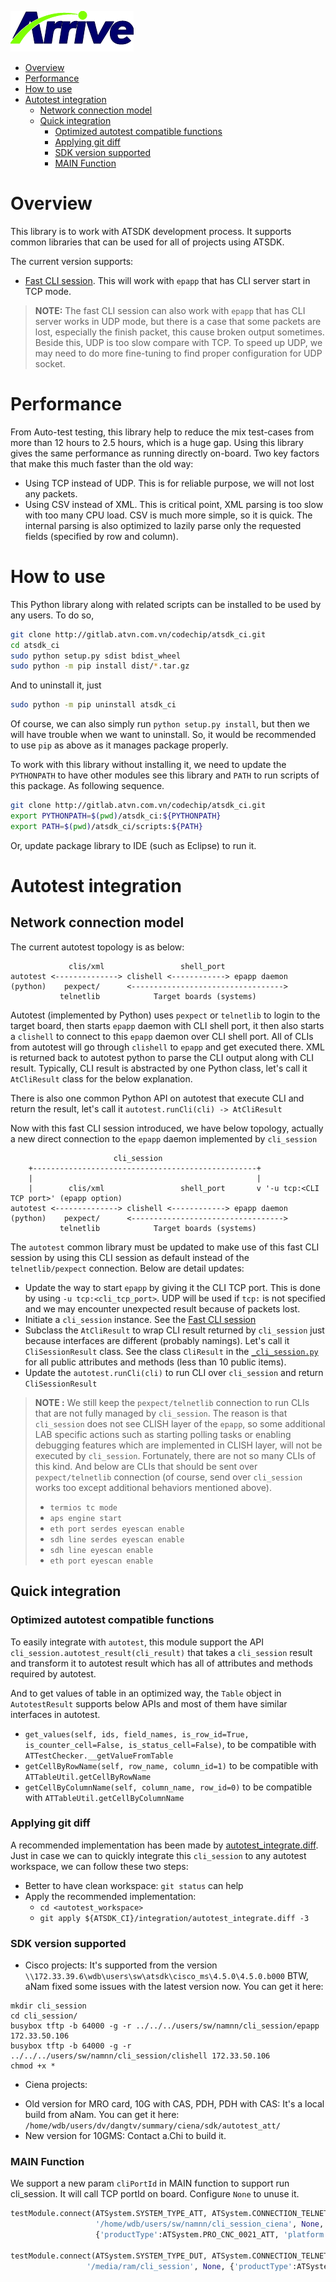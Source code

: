 
[![Arrive](https://raw.githubusercontent.com/dangtv271202/atvn/master/ArriveTechLogoBlue.png)](https://www.arrivetechnologies.com)
<!-- TOC depthFrom:1 depthTo:6 withLinks:1 updateOnSave:1 orderedList:0 -->

- [Overview](#overview)
- [Performance](#performance)
- [How to use](#how-to-use)
- [Autotest integration](#autotest-integration)
	- [Network connection model](#network-connection-model)
	- [Quick integration](#quick-integration)
		- [Optimized autotest compatible functions](#optimized-autotest-compatible-functions)
		- [Applying git diff](#applying-git-diff)
		- [SDK version supported](#sdk-version-supported)
		- [MAIN Function](#main-function)

<!-- /TOC -->
# Overview

This library is to work with ATSDK development process. It supports common libraries that can be used for all of projects using ATSDK.

The current version supports:

* [Fast CLI session](atsdk\cli_session). This will work with `epapp` that has CLI server start in TCP mode.


>**NOTE:** The fast CLI session can also work with `epapp` that has CLI server works in UDP mode, but there is a case that some packets are lost, especially the finish packet, this cause broken output sometimes. Beside this, UDP is too slow compare with TCP. To speed up UDP, we may need to do more fine-tuning to find proper configuration for UDP socket.

# Performance

From Auto-test testing, this library help to reduce the mix test-cases from more than 12 hours to 2.5 hours, which is a huge gap. Using this library gives the same performance as running directly on-board. Two key factors that make this much faster than the old way:

* Using TCP instead of UDP. This is for reliable purpose, we will not lost any packets.
* Using CSV instead of XML. This is critical point, XML parsing is too slow with too many CPU load. CSV is much more simple, so it is quick. The internal parsing is also optimized to lazily parse only the requested fields (specified by row and column).

# How to use

This Python library along with related scripts can be installed to be used by any users. To do so,

```bash
git clone http://gitlab.atvn.com.vn/codechip/atsdk_ci.git
cd atsdk_ci
sudo python setup.py sdist bdist_wheel
sudo python -m pip install dist/*.tar.gz
```

And to uninstall it, just

```bash
sudo python -m pip uninstall atsdk_ci
```

Of course, we can also simply run `python setup.py install`, but then we will have trouble when we want to uninstall. So, it would be recommended to use `pip` as above as it manages package properly.

To work with this library without installing it, we need to update the `PYTHONPATH` to have other modules see this library and `PATH` to run scripts of this package. As following sequence.

```bash
git clone http://gitlab.atvn.com.vn/codechip/atsdk_ci.git
export PYTHONPATH=$(pwd)/atsdk_ci:${PYTHONPATH}
export PATH=$(pwd)/atsdk_ci/scripts:${PATH}
```
Or, update package library to IDE (such as Eclipse) to run it.

# Autotest integration

## Network connection model

The current autotest topology is as below:

```
             clis/xml                 shell_port
autotest <--------------> clishell <------------> epapp daemon
(python)    pexpect/      <---------------------------------->
           telnetlib            Target boards (systems)
```

Autotest (implemented by Python) uses `pexpect` or `telnetlib` to login to the target board, then starts `epapp` daemon with CLI shell port, it then also starts a `clishell` to connect to this `epapp` daemon over CLI shell port. All of CLIs from autotest will go through `clishell` to `epapp` and get executed there. XML is returned back to autotest python to parse the CLI output along with CLI result. Typically, CLI result is abstracted by one Python class, let's call it `AtCliResult` class for the below explanation.

There is also one common Python API on autotest that execute CLI and return the result, let's call it `autotest.runCli(cli) -> AtCliResult`

Now with this fast CLI session introduced, we have below topology, actually a new direct connection to the `epapp` daemon implemented by `cli_session`

```
                       cli_session
    +--------------------------------------------------+
    |                                                  |
    |        clis/xml                 shell_port       v '-u tcp:<CLI TCP port>' (epapp option)
autotest <--------------> clishell <------------> epapp daemon
(python)    pexpect/      <---------------------------------->
           telnetlib            Target boards (systems)
```

The `autotest` common library must be updated to make use of this fast CLI session by using this CLI session as default instead of the `telnetlib/pexpect` connection. Below are detail updates:

* Update the way to start `epapp` by giving it the CLI TCP port. This is done by using `-u tcp:<cli_tcp_port>`. UDP will be used if `tcp:` is not specified and we may encounter unexpected result because of packets lost.
* Initiate a `cli_session` instance. See the [Fast CLI session](http://gitlab.atvn.com.vn/codechip/atsdk_ci#fast-cli-session)
* Subclass the `AtCliResult` to wrap CLI result returned by `cli_session` just because interfaces are different (probably namings). Let's call it `CliSessionResult` class. See the class `CliResult` in the [`_cli_session.py`](cli_session/_cli_session.py) for all public attributes and methods (less than 10 public items).
* Update the `autotest.runCli(cli)` to run CLI over `cli_session` and return `CliSessionResult`

>**NOTE :** We still keep the `pexpect/telnetlib` connection to run CLIs that are not fully managed by `cli_session`. The reason is that `cli_session` does not see CLISH layer of the `epapp`, so some additional LAB specific actions such as starting polling tasks or enabling debugging features which are implemented in CLISH layer, will not be executed by `cli_session`. Fortunately, there are not so many CLIs of this kind. And below are CLIs that should be sent over `pexpect/telnetlib` connection (of course, send over `cli_session` works too except additional behaviors mentioned above).
>* `termios tc mode`
>* `aps engine start`
>* `eth port serdes eyescan enable`
>* `sdh line serdes eyescan enable`
>* `sdh line eyescan enable`
>* `eth port eyescan enable`

## Quick integration

### Optimized autotest compatible functions

To easily integrate with `autotest`, this module support the API `cli_session.autotest_result(cli_result)` that takes a `cli_session` result and transform it to autotest result which has all of attributes and methods required by autotest.

And to get values of table in an optimized way, the `Table` object in `AutotestResult` supports below APIs and most of them have similar interfaces in autotest.
* `get_values(self, ids, field_names, is_row_id=True, is_counter_cell=False, is_status_cell=False)`, to be compatible with `ATTestChecker.__getValueFromTable`
* `getCellByRowName(self, row_name, column_id=1)` to be compatible with `ATTableUtil.getCellByRowName`
* `getCellByColumnName(self, column_name, row_id=0)` to be compatible with `ATTableUtil.getCellByColumnName`

### Applying git diff

A recommended implementation has been made by [autotest_integrate.diff](integration/autotest_integrate.diff). Just in case we can to quickly integrate this `cli_session` to any autotest workspace, we can follow these two steps:

* Better to have clean workspace: `git status` can help
* Apply the recommended implementation:
    * `cd <autotest_workspace>`
    * `git apply ${ATSDK_CI}/integration/autotest_integrate.diff -3`

### SDK version supported
* Cisco projects: It's supported from the version `\\172.33.39.6\wdb\users\sw\atsdk\cisco_ms\4.5.0\4.5.0.b000`
BTW, aNam fixed some issues with the latest version now. You can get it here:
```
mkdir cli_session
cd cli_session/
busybox tftp -b 64000 -g -r ../../../users/sw/namnn/cli_session/epapp 172.33.50.106
busybox tftp -b 64000 -g -r ../../../users/sw/namnn/cli_session/clishell 172.33.50.106
chmod +x *
```
* Ciena projects:
- Old version for MRO card, 10G with CAS, PDH, PDH with CAS: It's a local build from aNam. You can get it here: `/home/wdb/users/dv/dangtv/summary/ciena/sdk/autotest_att/`
- New version for 10GMS: Contact a.Chi to build it.

### MAIN Function

We support a new param `cliPortId` in MAIN function to support run cli_session. It will call TCP portId on board. Configure `None` to unuse it.

```python
testModule.connect(ATSystem.SYSTEM_TYPE_ATT, ATSystem.CONNECTION_TELNET, '172.33.42.78', 'root', 'root',
                   '/home/wdb/users/sw/namnn/cli_session_ciena', None,
                   {'productType':ATSystem.PRO_CNC_0021_ATT, 'platform':ATSystem.PLATFORM_CIENA,'portId':'78', 'cliPortId': '9099'})

testModule.connect(ATSystem.SYSTEM_TYPE_DUT, ATSystem.CONNECTION_TELNET, '172.33.42.38', 'root', '',
                 '/media/ram/cli_session', None, {'productType':ATSystem.PRO_CCIO071, 'platform':ATSystem.PLATFORM_CISCO, 'slotId':'5', 'portId':'3805', 'cliPortId': '7077'})
```
